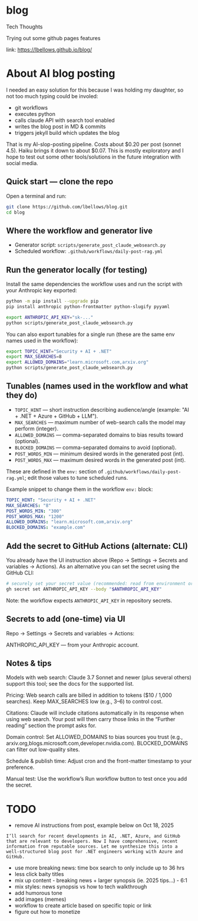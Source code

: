 # blog
Tech Thoughts

Trying out some github pages features

link: https://lbellows.github.io/blog/

# About AI blog posting

I needed an easy solution for this because I was holding my daughter, so not too much typing could be involed:

* git workflows
* executes python
* calls claude API with search tool enabled
* writes the blog post in MD & commits
* triggers jekyll build which updates the blog

That is my AI-slop-posting pipeline.  Costs about $0.20 per post (sonnet 4.5). Haiku brings it down to about $0.07. This is mostly exploratory and I hope to test out some other tools/solutions in the future integration with social media.

## Quick start — clone the repo

Open a terminal and run:

```sh
git clone https://github.com/lbellows/blog.git
cd blog
```

## Where the workflow and generator live

- Generator script: `scripts/generate_post_claude_websearch.py`
- Scheduled workflow: `.github/workflows/daily-post-rag.yml`

## Run the generator locally (for testing)

Install the same dependencies the workflow uses and run the script with your Anthropic key exported:

```sh
python -m pip install --upgrade pip
pip install anthropic python-frontmatter python-slugify pyyaml

export ANTHROPIC_API_KEY="sk-..."
python scripts/generate_post_claude_websearch.py
```

You can also export tunables for a single run (these are the same env names used in the workflow):

```sh
export TOPIC_HINT="Security + AI + .NET"
export MAX_SEARCHES=8
export ALLOWED_DOMAINS="learn.microsoft.com,arxiv.org"
python scripts/generate_post_claude_websearch.py
```

## Tunables (names used in the workflow and what they do)

- `TOPIC_HINT` — short instruction describing audience/angle (example: "AI + .NET + Azure + GitHub + LLM").
- `MAX_SEARCHES` — maximum number of web-search calls the model may perform (integer).
- `ALLOWED_DOMAINS` — comma-separated domains to bias results toward (optional).
- `BLOCKED_DOMAINS` — comma-separated domains to avoid (optional).
- `POST_WORDS_MIN` — minimum desired words in the generated post (int).
- `POST_WORDS_MAX` — maximum desired words in the generated post (int).

These are defined in the `env:` section of `.github/workflows/daily-post-rag.yml`; edit those values to tune scheduled runs.

Example snippet to change them in the workflow `env:` block:

```yaml
TOPIC_HINT: "Security + AI + .NET"
MAX_SEARCHES: "8"
POST_WORDS_MIN: "300"
POST_WORDS_MAX: "1200"
ALLOWED_DOMAINS: "learn.microsoft.com,arxiv.org"
BLOCKED_DOMAINS: "example.com"
```

## Add the secret to GitHub Actions (alternate: CLI)

You already have the UI instruction above (Repo → Settings → Secrets and variables → Actions). As an alternative you can set the secret using the GitHub CLI:

```sh
# securely set your secret value (recommended: read from environment or file)
gh secret set ANTHROPIC_API_KEY --body "$ANTHROPIC_API_KEY"
```

Note: the workflow expects `ANTHROPIC_API_KEY` in repository secrets.

## Secrets to add (one-time) via UI

Repo → Settings → Secrets and variables → Actions:

ANTHROPIC_API_KEY — from your Anthropic account.

## Notes & tips

Models with web search: Claude 3.7 Sonnet and newer (plus several others) support this tool; see the docs for the supported list. 

Pricing: Web search calls are billed in addition to tokens ($10 / 1,000 searches). Keep MAX_SEARCHES low (e.g., 3–6) to control cost. 

Citations: Claude will include citations automatically in its response when using web search. Your post will then carry those links in the “Further reading” section the prompt asks for. 

Domain control: Set ALLOWED_DOMAINS to bias sources you trust (e.g., arxiv.org,blogs.microsoft.com,developer.nvidia.com). BLOCKED_DOMAINS can filter out low-quality sites. 

Schedule & publish time: Adjust cron and the front-matter timestamp to your preference.

Manual test: Use the workflow’s Run workflow button to test once you add the secret.

# TODO

* remove AI instructions from post, example below on Oct 18, 2025
```
I’ll search for recent developments in AI, .NET, Azure, and GitHub that are relevant to developers. Now I have comprehensive, recent information from reputable sources. Let me synthesize this into a well-structured blog post for .NET engineers working with Azure and GitHub.
```
* use more breaking news: time box search to only include up to 36 hrs
* less click baity titles
* mix up content - breaking news + larger synopsis (ie. 2025 tips...) - 6:1
* mix styles: news synopsis vs how to tech walkthrough
* add humorous tone
* add images (memes)
* workflow to create article based on specific topic or link
* figure out how to monetize